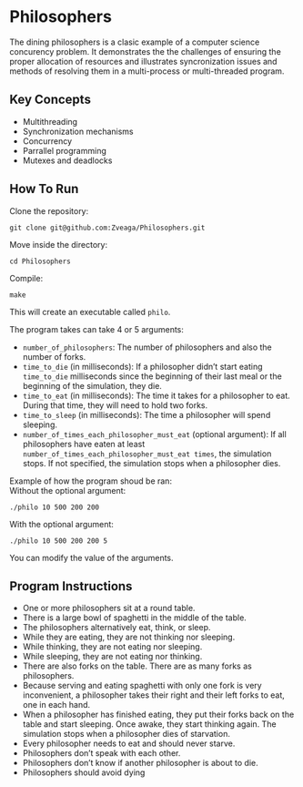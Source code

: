 # Philosophers
The dining philosophers is a clasic example of a computer science concurency problem. It demonstrates the the challenges of ensuring the proper allocation of resources and illustrates syncronization issues and methods of resolving them in a multi-process or multi-threaded program.

## Key Concepts
- Multithreading
- Synchronization mechanisms
- Concurrency
- Parrallel programming
- Mutexes and deadlocks

## How To Run
Clone the repository:
```
git clone git@github.com:Zveaga/Philosophers.git
```
Move inside the directory:
```
cd Philosophers
```
Compile:
```
make
```
This will create an executable called `philo`.

The program takes can take 4 or 5 arguments:
- `number_of_philosophers`: The number of philosophers and also the number
of forks.
- `time_to_die` (in milliseconds): If a philosopher didn’t start eating `time_to_die`
milliseconds since the beginning of their last meal or the beginning of the simulation, they die.
- `time_to_eat` (in milliseconds): The time it takes for a philosopher to eat.
During that time, they will need to hold two forks.
- `time_to_sleep` (in milliseconds): The time a philosopher will spend sleeping.
- `number_of_times_each_philosopher_must_eat` (optional argument): If all
philosophers have eaten at least `number_of_times_each_philosopher_must_eat
times`, the simulation stops. If not specified, the simulation stops when a
philosopher dies.

Example of how the program shoud be ran:  
Without the optional argument:
```
./philo 10 500 200 200
```
With the optional argument:
```
./philo 10 500 200 200 5
```
You can modify the value of the arguments.

## Program Instructions
- One or more philosophers sit at a round table.
- There is a large bowl of spaghetti in the middle of the table.
- The philosophers alternatively eat, think, or sleep.
- While they are eating, they are not thinking nor sleeping.
- While thinking, they are not eating nor sleeping.
- While sleeping, they are not eating nor thinking.
- There are also forks on the table. There are as many forks as philosophers.
- Because serving and eating spaghetti with only one fork is very inconvenient,
  a philosopher takes their right and their left forks to eat, one in each hand.
- When a philosopher has finished eating, they put their forks back on the table and
  start sleeping. Once awake, they start thinking again. The simulation stops when
  a philosopher dies of starvation.
- Every philosopher needs to eat and should never starve.
- Philosophers don’t speak with each other.
- Philosophers don’t know if another philosopher is about to die.
- Philosophers should avoid dying
